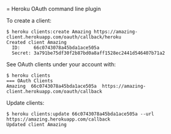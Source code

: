 = Heroku OAuth command line plugin

To create a client:

```
$ heroku clients:create Amazing https://amazing-client.herokuapp.com/oauth/callback/heroku
Created client Amazing
  ID:     66c0743078a45bda1ace505a
  Secret: 3a791be75df30f2b87bd0a8aff1528ec2441d546407b71a2
```

See OAuth clients under your account with:

```
$ heroku clients
=== OAuth Clients
Amazing  66c0743078a45bda1ace505a  https://amazing-client.herokuapp.com/oauth/callback
```

Update clients:

```
$ heroku clients:update 66c0743078a45bda1ace505a --url https://amazing.herokuapp.com/callback
Updated client Amazing
```